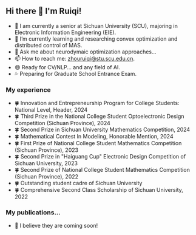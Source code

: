 ## Hi there 👋 I'm Ruiqi!

- 🔭 I am currently a senior at Sichuan University (SCU), majoring in Electronic Information Engineering (EIE).
- 🌱 I’m currently learning and researching convex optimization and distributed control of MAS.
- 💬 Ask me about neurodymaic optimization approaches...
- 📫 How to reach me: zhouruiqi@stu.scu.edu.cn.
- 😄 Ready for CV/NLP... and any field of AI.
- 💦 Preparing for Graduate School Entrance Exam.

### My experience

- 🍀 Innovation and Entrepreneurship Program for College Students: National Level, Header, 2024
- 🍀 Third Prize in the National College Student Optoelectronic Design Competition (Sichuan Province), 2024
- 🍀 Second Prize in Sichuan University Mathematics Competition, 2024
- 🍀 Mathematical Contest In Modeling, Honorable Mention, 2024
- 🍀 First Prize of National College Student Mathematics Competition (Sichuan Province), 2023
- 🍀 Second Prize in "Haiguang Cup" Electronic Design Competition of Sichuan University, 2023
- 🍀 Second Prize of National College Student Mathematics Competition (Sichuan Province), 2022
- 🍀 Outstanding student cadre of Sichuan University
- 🍀 Comprehensive Second Class Scholarship of Sichuan University, 2022

### My publications... 

- 🍎 I believe they are coming soon!



